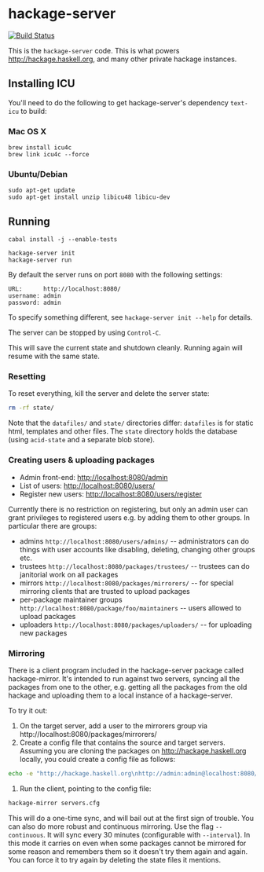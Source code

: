# hackage-server


[![Build Status](https://travis-ci.org/dzackgarza/hackage-server.png?branch=master)](https://travis-ci.org/dzackgarza/hackage-server)

This is the `hackage-server` code. This is what powers <http://hackage.haskell.org>, and many other private hackage instances.

## Installing ICU

You'll need to do the following to get hackage-server's dependency `text-icu` to build:

### Mac OS X

    brew install icu4c
    brew link icu4c --force

### Ubuntu/Debian

    sudo apt-get update
    sudo apt-get install unzip libicu48 libicu-dev

## Running

    cabal install -j --enable-tests

    hackage-server init
    hackage-server run

By default the server runs on port `8080` with the following settings:

    URL:      http://localhost:8080/
    username: admin
    password: admin

To specify something different, see `hackage-server init --help` for details.

The server can be stopped by using `Control-C`.

This will save the current state and shutdown cleanly. Running again
will resume with the same state.

### Resetting

To reset everything, kill the server and delete the server state:

```bash
rm -rf state/
```

Note that the `datafiles/` and `state/` directories differ:
`datafiles` is for static html, templates and other files.
The `state` directory holds the database (using `acid-state`
and a separate blob store).

### Creating users & uploading packages

* Admin front-end: <http://localhost:8080/admin>
* List of users: <http://localhost:8080/users/>
* Register new users: <http://localhost:8080/users/register>

Currently there is no restriction on registering, but only an admin
user can grant privileges to registered users e.g. by adding them to
other groups. In particular there are groups:

 * admins `http://localhost:8080/users/admins/` -- administrators can
   do things with user accounts like disabling, deleting, changing
   other groups etc.
 * trustees `http://localhost:8080/packages/trustees/` -- trustees can
   do janitorial work on all packages
 * mirrors `http://localhost:8080/packages/mirrorers/` -- for special
   mirroring clients that are trusted to upload packages
 * per-package maintainer groups
   `http://localhost:8080/package/foo/maintainers` -- users allowed to
   upload packages
 * uploaders `http://localhost:8080/packages/uploaders/` -- for
   uploading new packages

### Mirroring

There is a client program included in the hackage-server package called
hackage-mirror. It's intended to run against two servers, syncing all the
packages from one to the other, e.g. getting all the packages from the old
hackage and uploading them to a local instance of a hackage-server.

To try it out:

1. On the target server, add a user to the mirrorers group via
   http://localhost:8080/packages/mirrorers/
1. Create a config file that contains the source and target
   servers. Assuming you are cloning the packages on
   <http://hackage.haskell.org> locally, you could create a config
   file as follows:

```bash
echo -e "http://hackage.haskell.org\nhttp://admin:admin@localhost:8080/" > servers.cfg
```

1. Run the client, pointing to the config file:

```bash
hackage-mirror servers.cfg
```

This will do a one-time sync, and will bail out at the first sign of
trouble. You can also do more robust and continuous mirroring. Use the
flag `--continuous`. It will sync every 30 minutes (configurable with
`--interval`). In this mode it carries on even when some packages
cannot be mirrored for some reason and remembers them so it doesn't
try them again and again. You can force it to try again by deleting
the state files it mentions.
